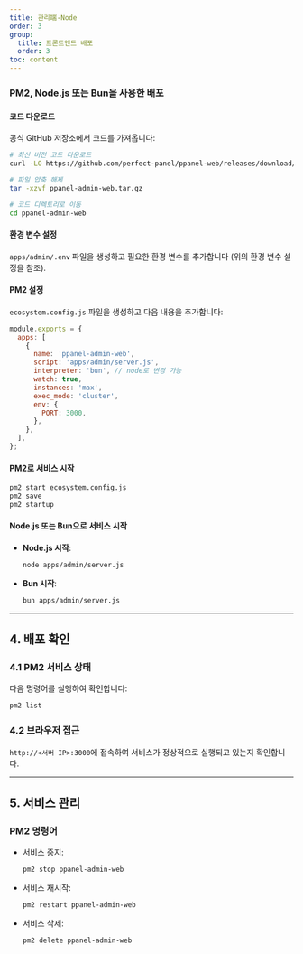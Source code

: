```yaml
---
title: 관리端-Node
order: 3
group: 
  title: 프론트엔드 배포
  order: 3
toc: content
---
```


### PM2, Node.js 또는 Bun을 사용한 배포

#### 코드 다운로드

공식 GitHub 저장소에서 코드를 가져옵니다:

```bash
# 최신 버전 코드 다운로드
curl -LO https://github.com/perfect-panel/ppanel-web/releases/download/v1.0.0/ppanel-admin-web.tar.gz

# 파일 압축 해제
tar -xzvf ppanel-admin-web.tar.gz

# 코드 디렉토리로 이동
cd ppanel-admin-web
```

#### 환경 변수 설정

`apps/admin/.env` 파일을 생성하고 필요한 환경 변수를 추가합니다 (위의 환경 변수 설정을 참조).

#### PM2 설정

`ecosystem.config.js` 파일을 생성하고 다음 내용을 추가합니다:

```javascript
module.exports = {
  apps: [
    {
      name: 'ppanel-admin-web',
      script: 'apps/admin/server.js',
      interpreter: 'bun', // node로 변경 가능
      watch: true,
      instances: 'max',
      exec_mode: 'cluster',
      env: {
        PORT: 3000,
      },
    },
  ],
};
```

#### PM2로 서비스 시작

```bash
pm2 start ecosystem.config.js
pm2 save
pm2 startup
```

#### Node.js 또는 Bun으로 서비스 시작

- **Node.js 시작**:
  ```bash
  node apps/admin/server.js
  ```
- **Bun 시작**:
  ```bash
  bun apps/admin/server.js
  ```

---

## **4. 배포 확인**

### **4.1 PM2 서비스 상태**

다음 명령어를 실행하여 확인합니다:

```bash
pm2 list
```

### **4.2 브라우저 접근**

`http://<서버 IP>:3000`에 접속하여 서비스가 정상적으로 실행되고 있는지 확인합니다.

---

## **5. 서비스 관리**

### **PM2 명령어**

- 서비스 중지:
  ```bash
  pm2 stop ppanel-admin-web
  ```
- 서비스 재시작:
  ```bash
  pm2 restart ppanel-admin-web
  ```
- 서비스 삭제:
  ```bash
  pm2 delete ppanel-admin-web
  ```


